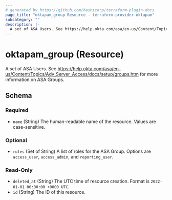 ```yaml
---
# generated by https://github.com/hashicorp/terraform-plugin-docs
page_title: "oktapam_group Resource - terraform-provider-oktapam"
subcategory: ""
description: |-
  A set of ASA Users. See https://help.okta.com/asa/en-us/Content/Topics/AdvServerAccess/docs/setup/groups.htm for more information on ASA Groups.
---
```


# oktapam_group (Resource)

A set of ASA Users. See https://help.okta.com/asa/en-us/Content/Topics/Adv_Server_Access/docs/setup/groups.htm for more information on ASA Groups.



<!-- schema generated by tfplugindocs -->
## Schema

### Required

- `name` (String) The human-readable name of the resource. Values are case-sensitive.

### Optional

- `roles` (Set of String) A list of roles for the ASA Group. Options are `access_user`, `access_admin`, and `reporting_user`.

### Read-Only

- `deleted_at` (String) The UTC time of resource creation. Format is `2022-01-01 00:00:00 +0000 UTC`.
- `id` (String) The ID of this resource.


